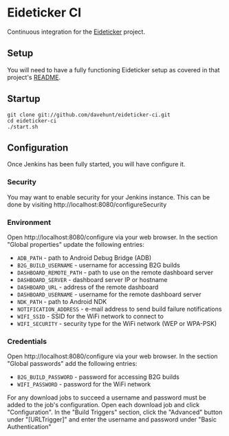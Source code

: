 # Eideticker CI

Continuous integration for the
[Eideticker](https://github.com/mozilla/eideticker) project.

## Setup

You will need to have a fully functioning Eideticker setup as covered in that
project's
[README](https://github.com/mozilla/eideticker/blob/master/README.md).

## Startup

    git clone git://github.com/davehunt/eideticker-ci.git
    cd eideticker-ci
    ./start.sh

## Configuration

Once Jenkins has been fully started, you will have configure it.

### Security

You may want to enable security for your Jenkins instance. This can be done by
visiting http://localhost:8080/configureSecurity

### Environment

Open http://localhost:8080/configure via your web browser. In the section
"Global properties" update the following entries:

* `ADB_PATH` - path to Android Debug Bridge (ADB)
* `B2G_BUILD_USERNAME` - username for accessing B2G builds
* `DASHBOARD_REMOTE_PATH` - path to use on the remote dashboard server
* `DASHBOARD_SERVER` - dashboard server IP or hostname
* `DASHBOARD_URL` - address of the remote dashboard
* `DASHBOARD_USERNAME` - username for the remote dashboard server
* `NDK_PATH` - path to Android NDK
* `NOTIFICATION_ADDRESS` - e-mail address to send build failure notifications
* `WIFI_SSID` - SSID for the WiFi network to connect to
* `WIFI_SECURITY` - security type for the WiFi network (WEP or WPA-PSK)

### Credentials

Open http://localhost:8080/configure via your web browser. In the section
"Global passwords" add the following entries:

* `B2G_BUILD_PASSWORD` - password for accessing B2G builds
* `WIFI_PASSWORD` - password for the WiFi network

For any download jobs to succeed a username and password must be added to the
job's configuration. Open each download job and click "Configuration". In the
"Build Triggers" section, click the "Advanced" button under "[URLTrigger]" and
enter the username and password under "Basic Authentication"
